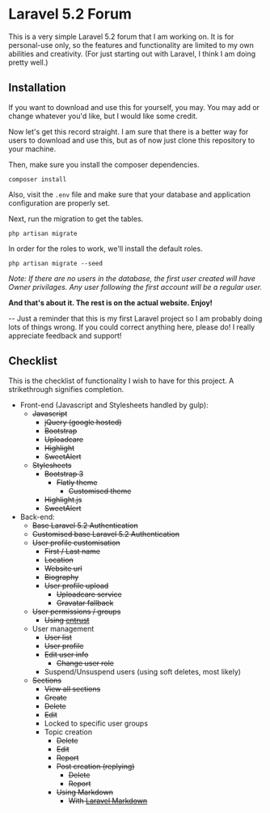 # Laravel 5.2 Forum

This is a very simple Laravel 5.2 forum that I am working on. It is for personal-use only, so the features and functionality are limited to my own abilities and creativity. (For just starting out with Laravel, I think I am doing pretty well.)

## Installation
If you want to download and use this for yourself, you may. You may add or change whatever you'd like, but I would like some credit.

Now let's get this record straight. I am sure that there is a better way for users to download and use this, but as of now just clone this repository to your machine.

Then, make sure you install the composer dependencies.
```
composer install
```

Also, visit the `.env` file and make sure that your database and application configuration are properly set.

Next, run the migration to get the tables.
```
php artisan migrate
```

In order for the roles to work, we'll install the default roles.
```
php artisan migrate --seed
```

*Note: If there are no users in the database, the first user created will have Owner privilages. Any user following the first account will be a regular user.*

**And that's about it. The rest is on the actual website. Enjoy!**

-- Just a reminder that this is my first Laravel project so I am probably doing lots of things wrong. If you could correct anything here, please do! I really appreciate feedback and support!

## Checklist

This is the checklist of functionality I wish to have for this project. A strikethrough signifies completion.
- Front-end (Javascript and Stylesheets handled by gulp):
  - ~~Javascript~~
    - ~~jQuery (google hosted)~~
    - ~~Bootstrap~~
    - ~~Uploadcare~~
    - ~~Highlight~~
    - ~~SweetAlert~~
  - ~~Stylesheets~~
    - ~~Bootstrap 3~~
      - ~~Flatly theme~~
        - ~~Customised theme~~
    - ~~Highlight.js~~
    - ~~SweetAlert~~
- Back-end: 
  - ~~Base Laravel 5.2 Authentication~~
  - ~~Customised base Laravel 5.2 Authentication~~
  - ~~User profile customisation~~
    - ~~First / Last name~~
    - ~~Location~~
    - ~~Website url~~
    - ~~Biography~~
    - ~~User profile upload~~
      - ~~Uploadcare service~~
      - ~~Gravatar fallback~~
  - ~~User permissions / groups~~
    - ~~Using [entrust](https://github.com/Zizaco/entrust)~~
  - User management
    - ~~User list~~
    - ~~User profile~~
    - ~~Edit user info~~
      - ~~Change user role~~
    - Suspend/Unsuspend users (using soft deletes, most likely)
  - ~~Sections~~
    - ~~View all sections~~
    - ~~Create~~
    - ~~Delete~~
    - ~~Edit~~
    - Locked to specific user groups
    - Topic creation
      - ~~Delete~~
      - ~~Edit~~
      - ~~Report~~
      - ~~Post creation (replying)~~
        - ~~Delete~~
        - ~~Report~~
      - ~~Using Markdown~~
        - ~~With [Laravel Markdown](https://github.com/GrahamCampbell/Laravel-Markdown)~~
